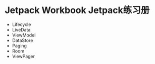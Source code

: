 # Jetpack Workbook Jetpack练习册

- Lifecycle
- LiveData
- ViewModel
- DataStore
- Paging
- Room
- ViewPager